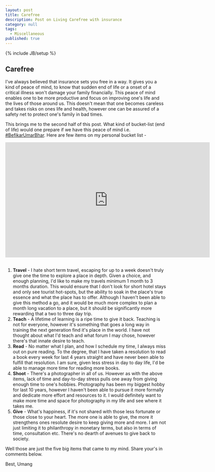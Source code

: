 ```yaml
---
layout: post
title: Carefree
description: Post on Living Carefree with insurance
category: null
tags: 
  - Miscellaneous
published: true
---
```


{% include JB/setup %}

## Carefree

I've always believed that insurance sets you free in a way. It gives you a kind of peace of mind, to know that sudden end of life or a onset of a critical illness won't damage your family financially. This peace of mind enables one to be more productive and focus on improving one's life and the lives of those around us. This doesn't mean that one becomes careless and takes risks on ones life and health, however one can be assured of a safety net to protect one's family in bad times. 


This brings me to the second half of this post. What kind of bucket-list (end of life) would one prepare if we have this peace of mind i.e. [#BefikarUmarBhar](http://bit.ly/BefikarUmarBhar).
Here are few items on my personal bucket list -

<div align="center">
<iframe width="640" height="360" src="https://www.youtube.com/embed/iCwysxW0-QI" frameborder="0" allowfullscreen></iframe>
</div>

<br>


1. **Travel** - I hate short term travel, escaping for up to a week doesn't truly give one the time to explore a place in depth. Given a choice, and enough planning, I'd like to make my travels minimum 1 month to 3 months duration. This would ensure that I don't look for short hotel stays and only see tourist hot-spots, but the ability to soak in the place's true essence and what the place has to offer. Although I haven't been able to give this method a go, and it would be much more complex to plan a month long vacation to a place, but it should be significantly more rewarding that a two to three day trip.
2. **Teach** - A lifetime of learning is a ripe time to give it back. Teaching is not for everyone, however it's something that goes a long way in training the next generation find it's place in the world. I have not thought about what I'd teach and what forum I may chose, however there's that innate desire to teach.
3. **Read** - No matter what I plan, and how I schedule my time, I always miss out on pure reading. To the degree, that I have taken a resolution to read a book every week for last 4 years straight and have never been able to fulfill that resolution. I am sure, given less stress in day to day life, I'd be able to manage more time for reading more books.
4. **Shoot** - There's a photographer in all of us. However as with the above items, lack of time and day-to-day stress pulls one away from giving enough time to one's hobbies. Photography has been my biggest hobby for last 10 years, however I haven't been able to pursue it more formally and dedicate more effort and resources to it. I would definitely want to make more time and space for photography in my life and see where it takes me. 
5. **Give** - What's happiness, if it's not shared with those less fortunate or those close to your heart. The more one is able to give, the more it strengthens ones resolute desire to keep giving more and more. I am not just limiting it to philanthropy in monetary terms, but also in terms of time, consultation etc. There's no dearth of avenues to give back to society.

Well those are just the five big items that came to my mind. Share your's in comments below.

Best, Umang


